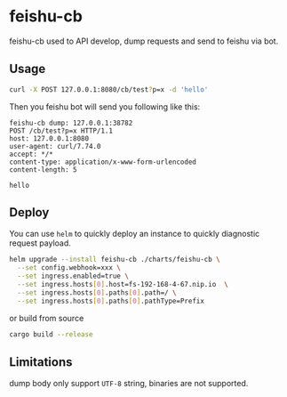 # feishu-cb

feishu-cb used to API develop, dump requests and send to feishu via bot.

## Usage

```bash
curl -X POST 127.0.0.1:8080/cb/test?p=x -d 'hello'
```

Then you feishu bot will send you following like this:

```text
feishu-cb dump: 127.0.0.1:38782
POST /cb/test?p=x HTTP/1.1
host: 127.0.0.1:8080
user-agent: curl/7.74.0
accept: */*
content-type: application/x-www-form-urlencoded
content-length: 5

hello
```

## Deploy

You can use `helm` to quickly deploy an instance to quickly diagnostic request payload.

```bash
helm upgrade --install feishu-cb ./charts/feishu-cb \
  --set config.webhook=xxx \
  --set ingress.enabled=true \
  --set ingress.hosts[0].host=fs-192-168-4-67.nip.io  \
  --set ingress.hosts[0].paths[0].path=/ \
  --set ingress.hosts[0].paths[0].pathType=Prefix
```

or build from source

```bash
cargo build --release
```

## Limitations

dump body only support `UTF-8` string, binaries are not supported.

